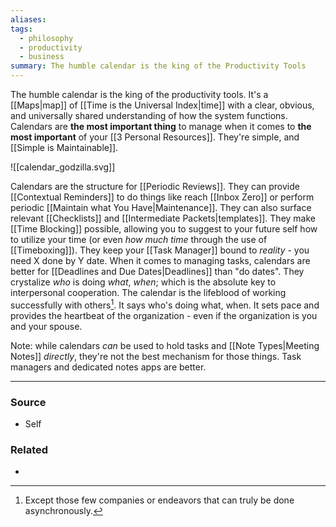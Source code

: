 ```yaml
---
aliases: 
tags:
  - philosophy
  - productivity
  - business
summary: The humble calendar is the king of the Productivity Tools
---
```

The humble calendar is the king of the productivity tools. It's a [[Maps|map]] of [[Time is the Universal Index|time]] with a clear, obvious, and universally shared understanding of how the system functions. Calendars are **the most important thing** to manage when it comes to **the most important** of your [[3 Personal Resources]]. They're simple, and [[Simple is Maintainable]].

![[calendar_godzilla.svg]]

Calendars are the structure for [[Periodic Reviews]]. They can provide [[Contextual Reminders]] to do things like reach [[Inbox Zero]] or perform periodic [[Maintain what You Have|Maintenance]]. They can also surface relevant [[Checklists]] and [[Intermediate Packets|templates]]. They make [[Time Blocking]] possible, allowing you to suggest to your future self how to utilize your time (or even *how much time* through the use of [[Timeboxing]]). They keep your [[Task Manager]] bound to *reality* - you need X done by Y date. When it comes to managing tasks, calendars are better for [[Deadlines and Due Dates|Deadlines]] than "do dates". They crystalize *who* is doing *what*, *when*; which is the absolute key to interpersonal cooperation. The calendar is the lifeblood of working successfully with others[^1]. It says who's doing what, when. It sets pace and provides the heartbeat of the organization - even if the organization is you and your spouse.

Note: while calendars *can* be used to hold tasks and [[Note Types|Meeting Notes]] *directly*, they're not the best mechanism for those things. Task managers and dedicated notes apps are better.

[^1]: Except those few companies or endeavors that can truly be done asynchronously.

---
### Source
- Self

### Related
- 